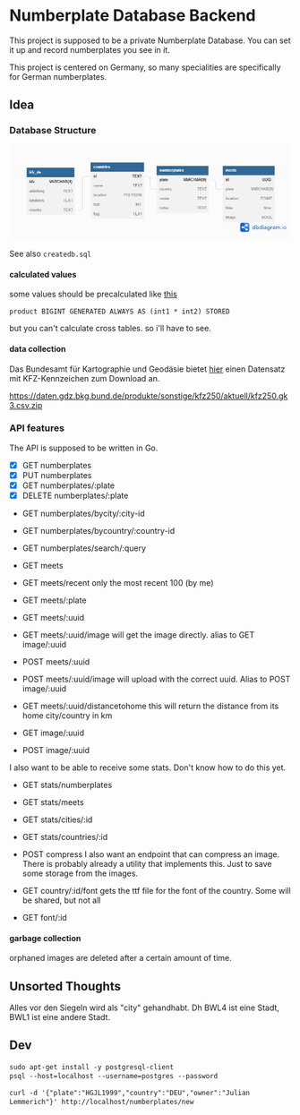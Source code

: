 # Numberplate Database Backend

This project is supposed to be a private Numberplate Database. You can set it up and record numberplates you see in it.

This project is centered on Germany, so many specialities are specifically for German numberplates.

## Idea

### Database Structure

![dbschema](/.readme/dbschema.png)

See also `createdb.sql`

#### calculated values

some values should be precalculated like [this](https://stackoverflow.com/q/58772806/9397749)

```
product BIGINT GENERATED ALWAYS AS (int1 * int2) STORED
```

but you can't calculate cross tables. so i'll have to see.

#### data collection

Das Bundesamt für Kartographie und Geodäsie bietet [hier](https://gdz.bkg.bund.de/index.php/default/kfz-kennzeichen-1-250-000-kfz250.html) einen Datensatz mit KFZ-Kennzeichen zum Download an.

https://daten.gdz.bkg.bund.de/produkte/sonstige/kfz250/aktuell/kfz250.gk3.csv.zip

### API features

The API is supposed to be written in Go.

- [x] GET numberplates
- [x] PUT numberplates
- [x] GET numberplates/:plate
- [x] DELETE numberplates/:plate
- GET numberplates/bycity/:city-id
- GET numberplates/bycountry/:country-id
- GET numberplates/search/:query

- GET meets
- GET meets/recent only the most recent 100 (by me)
- GET meets/:plate
- GET meets/:uuid
- GET meets/:uuid/image will get the image directly. alias to GET image/:uuid
- POST meets/:uuid
- POST meets/:uuid/image will upload with the correct uuid. Alias to POST image/:uuid
- GET meets/:uuid/distancetohome this will return the distance from its home city/country in km

- GET image/:uuid
- POST image/:uuid

I also want to be able to receive some stats. Don't know how to do this yet.

- GET stats/numberplates
- GET stats/meets
- GET stats/cities/:id
- GET stats/countries/:id

- POST compress I also want an endpoint that can compress an image. There is probably already a utility that implements this. Just to save some storage from the images.

- GET country/:id/font gets the ttf file for the font of the country. Some will be shared, but not all
- GET font/:id

#### garbage collection

orphaned images are deleted after a certain amount of time.

## Unsorted Thoughts

Alles vor den Siegeln wird als "city" gehandhabt. Dh BWL4 ist eine Stadt, BWL1 ist eine andere Stadt.

## Dev

```
sudo apt-get install -y postgresql-client
psql --host=localhost --username=postgres --password
```

```
curl -d '{"plate":"HGJL1999","country":"DEU","owner":"Julian Lemmerich"}' http://localhost/numberplates/new
```
